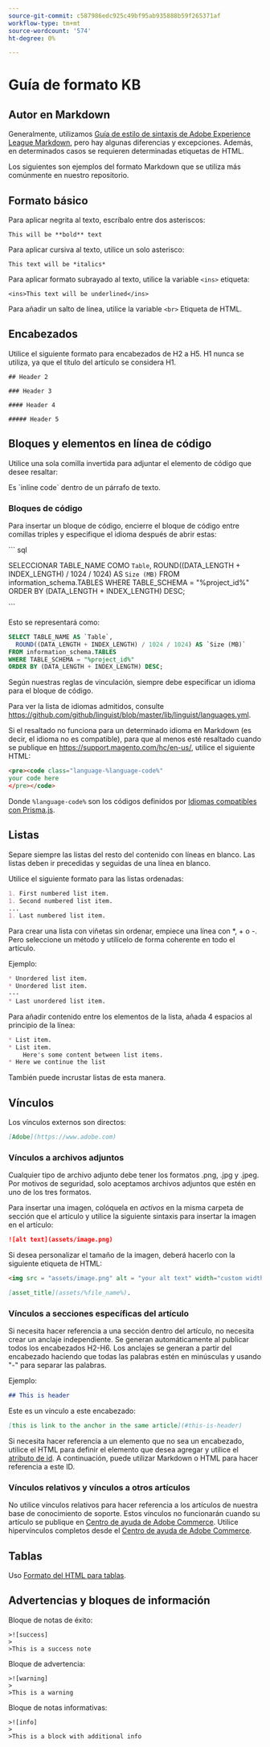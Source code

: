 ```yaml
---
source-git-commit: c587986edc925c49bf95ab935888b59f265371af
workflow-type: tm+mt
source-wordcount: '574'
ht-degree: 0%

---
```

# Guía de formato KB

## Autor en Markdown

Generalmente, utilizamos [Guía de estilo de sintaxis de Adobe Experience League Markdown](https://experienceleague.adobe.com/docs/authoring-guide-exl/using/markdown/syntax-style-guide.html?lang=en), pero hay algunas diferencias y excepciones. Además, en determinados casos se requieren determinadas etiquetas de HTML.

Los siguientes son ejemplos del formato Markdown que se utiliza más comúnmente en nuestro repositorio.

## Formato básico

Para aplicar negrita al texto, escríbalo entre dos asteriscos:

`This will be **bold** text`

Para aplicar cursiva al texto, utilice un solo asterisco:

`This text will be *italics*`

Para aplicar formato subrayado al texto, utilice la variable `<ins>` etiqueta:

`<ins>This text will be underlined</ins>`

Para añadir un salto de línea, utilice la variable `<br>` Etiqueta de HTML.


## Encabezados

Utilice el siguiente formato para encabezados de H2 a H5. H1 nunca se utiliza, ya que el título del artículo se considera H1.

`## Header 2 `

`### Header 3 `

`#### Header 4`

`##### Header 5`

## Bloques y elementos en línea de código

Utilice una sola comilla invertida para adjuntar el elemento de código que desee resaltar:

Es \`inline code\` dentro de un párrafo de texto.

### Bloques de código

Para insertar un bloque de código, encierre el bloque de código entre comillas triples y especifique el idioma después de abrir estas:

\`\`\` sql

SELECCIONAR TABLE_NAME COMO `Table`, ROUND((DATA_LENGTH + INDEX_LENGTH) / 1024 / 1024) AS `Size (MB)`
FROM information_schema.TABLES WHERE TABLE_SCHEMA = &quot;%project_id%&quot; ORDER BY (DATA_LENGTH + INDEX_LENGTH) DESC;

\`\`\`

Esto se representará como:

```sql
SELECT TABLE_NAME AS `Table`,
  ROUND((DATA_LENGTH + INDEX_LENGTH) / 1024 / 1024) AS `Size (MB)`
FROM information_schema.TABLES
WHERE TABLE_SCHEMA = "%project_id%"
ORDER BY (DATA_LENGTH + INDEX_LENGTH) DESC;
```

Según nuestras reglas de vinculación, siempre debe especificar un idioma para el bloque de código.

Para ver la lista de idiomas admitidos, consulte https://github.com/github/linguist/blob/master/lib/linguist/languages.yml.

Si el resaltado no funciona para un determinado idioma en Markdown (es decir, el idioma no es compatible), para que al menos esté resaltado cuando se publique en https://support.magento.com/hc/en-us/, utilice el siguiente HTML:

```html
<pre><code class="language-%language-code%"
your code here
</pre></code>
```

Donde ``%language-code%`` son los códigos definidos por [Idiomas compatibles con Prisma.js](https://prismjs.com/#supported-languages).

## Listas

Separe siempre las listas del resto del contenido con líneas en blanco. Las listas deben ir precedidas y seguidas de una línea en blanco.

Utilice el siguiente formato para las listas ordenadas:

```markdown
1. First numbered list item.
1. Second numbered list item.
...
1. Last numbered list item.
```

Para crear una lista con viñetas sin ordenar, empiece una línea con *, + o -. Pero seleccione un método y utilícelo de forma coherente en todo el artículo.

Ejemplo:

```markdown
* Unordered list item.
* Unordered list item.
---
* Last unordered list item.
```

Para añadir contenido entre los elementos de la lista, añada 4 espacios al principio de la línea:

```markdown
* List item.
* List item.
    Here's some content between list items.
* Here we continue the list
```

También puede incrustar listas de esta manera.

## Vínculos

Los vínculos externos son directos:

```markdown
[Adobe](https://www.adobe.com)
```

### Vínculos a archivos adjuntos

Cualquier tipo de archivo adjunto debe tener los formatos .png, .jpg y .jpeg. Por motivos de seguridad, solo aceptamos archivos adjuntos que estén en uno de los tres formatos.

Para insertar una imagen, colóquela en *activos* en la misma carpeta de sección que el artículo y utilice la siguiente sintaxis para insertar la imagen en el artículo:

```markdown
![alt text](assets/image.png)
```

Si desea personalizar el tamaño de la imagen, deberá hacerlo con la siguiente etiqueta de HTML:

```html
<img src = "assets/image.png" alt = "your alt text" width="custom width, ex: 250px">
```

```markdown
[asset_title](assets/%file_name%).
```

### Vínculos a secciones específicas del artículo

Si necesita hacer referencia a una sección dentro del artículo, no necesita crear un anclaje independiente. Se generan automáticamente al publicar todos los encabezados H2-H6. Los anclajes se generan a partir del encabezado haciendo que todas las palabras estén en minúsculas y usando &quot;-&quot; para separar las palabras.

Ejemplo:

```markdown
## This is header
```

Este es un vínculo a este encabezado:

```markdown
[this is link to the anchor in the same article](#this-is-header)
```

Si necesita hacer referencia a un elemento que no sea un encabezado, utilice el HTML para definir el elemento que desea agregar y utilice el [atributo de id](https://www.w3schools.com/html/html_id.asp). A continuación, puede utilizar Markdown o HTML para hacer referencia a este ID.

### Vínculos relativos y vínculos a otros artículos

No utilice vínculos relativos para hacer referencia a los artículos de nuestra base de conocimiento de soporte. Estos vínculos no funcionarán cuando su artículo se publique en [Centro de ayuda de Adobe Commerce](https://support.magento.com/hc/en-us).
Utilice hipervínculos completos desde el [Centro de ayuda de Adobe Commerce](https://support.magento.com/hc/en-us).


## Tablas

Uso [Formato del HTML para tablas](https://www.w3schools.com/html/html_tables.asp).


## Advertencias y bloques de información

Bloque de notas de éxito:

```
>![success]
>
>This is a success note
```

Bloque de advertencia:

```
>![warning]
>
>This is a warning
```

Bloque de notas informativas:

```
>![info]
>
>This is a block with additional info
```
